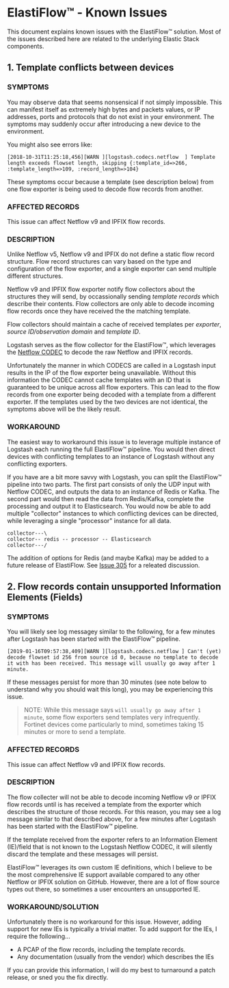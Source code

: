 # ElastiFlow&trade; - Known Issues

This document explains known issues with the ElastiFlow&trade; solution. Most of the issues described here are related to the underlying Elastic Stack components.

## 1. Template conflicts between devices

### SYMPTOMS

You may observe data that seems nonsensical if not simply impossible. This can manifest itself as extremely high bytes and packets values, or IP addresses, ports and protocols that do not exist in your environment. The symptoms may suddenly occur after introducing a new device to the environment.

You might also see errors like:

```
[2018-10-31T11:25:18,456][WARN ][logstash.codecs.netflow  ] Template length exceeds flowset length, skipping {:template_id=>266, :template_length=>109, :record_length=>104}
```

These symptoms occur because a template (see description below) from one flow exporter is being used to decode flow records from another.

### AFFECTED RECORDS

This issue can affect Netflow v9 and IPFIX flow records.

### DESCRIPTION

Unlike Netflow v5, Netflow v9 and IPFIX do not define a static flow record structure. Flow record structures can vary based on the type and configuration of the flow exporter, and a single exporter can send multiple different structures.

Netflow v9 and IPFIX flow exporter notify flow collectors about the structures they will send, by occassionally sending _template records_ which describe their contents. Flow collectors are only able to decode incoming flow records once they have received the the matching template.

Flow collectors should maintain a cache of received templates per _exporter_, _source ID/observation domain_ and _template ID_.

Logstash serves as the flow collector for the ElastiFlow&trade;, which leverages the [Netflow CODEC](https://www.elastic.co/guide/en/logstash/current/plugins-codecs-netflow.html) to decode the raw Netflow and IPFIX records.

Unfortunately the manner in which CODECS are called in a Logstash input results in the IP of the flow exporter being unavailable. Without this information the CODEC cannot cache templates with an ID that is guaranteed to be unique across all flow exporters. This can lead to the flow records from one exporter being decoded with a template from a different exporter. If the templates used by the two devices are not identical, the symptoms above will be the likely result.

### WORKAROUND

The easiest way to workaround this issue is to leverage multiple instance of Logstash each running the full ElastiFlow&trade; pipeline. You would then direct devices with conflicting templates to an instance of Logstash without any conflicting exporters.

If you have are a bit more savvy with Logstash, you can split the ElastiFlow&trade; pipeline into two parts. The first part consists of only the UDP input with Netflow CODEC, and outputs the data to an instance of Redis or Kafka. The second part would then read the data from Redis/Kafka, complete the processing and output it to Elasticsearch. You would now be able to add multiple "collector" instances to which conflicting devices can be directed, while leveraging a single "processor" instance for all data.

```
collector---\
collector-- redis -- processor -- Elasticsearch
collector---/
```

The addition of options for Redis (and maybe Kafka) may be added to a future release of ElastiFlow. See [Issue 305](https://github.com/robcowart/elastiflow/issues/305) for a releated discussion.

## 2. Flow records contain unsupported Information Elements (Fields)

### SYMPTOMS

You will likely see log messagey similar to the following, for a few minutes after Logstash has been started with the ElastiFlow&trade; pipeline.

```
[2019-01-16T09:57:38,409][WARN ][logstash.codecs.netflow ] Can't (yet) decode flowset id 256 from source id 0, because no template to decode it with has been received. This message will usually go away after 1 minute.
```

If these messages persist for more than 30 minutes (see note below to understand why you should wait this long), you may be experiencing this issue.

> NOTE: While this message says `will usually go away after 1 minute`, some flow exporters send templates very infrequently. Fortinet devices come particularly to mind, sometimes taking 15 minutes or more to send a template.

### AFFECTED RECORDS

This issue can affect Netflow v9 and IPFIX flow records.

### DESCRIPTION

The flow collecter will not be able to decode incoming Netflow v9 or IPFIX flow records until is has received a template from the exporter which describes the structure of those records. For this reason, you may see a log message similar to that described above, for a few minutes after Logstash has been started with the ElastiFlow&trade; pipeline.

If the template received from the exporter refers to an Information Element (IE)/field that is not known to the Logstash Netflow CODEC, it will silently discard the template and these messages will persist.

ElastiFlow&trade; leverages its own custom IE definitions, which I believe to be the most comprehensive IE support available compared to any other Netflow or IPFIX solution on GitHub. However, there are a lot of flow source types out there, so sometimes a user encounters an unsupported IE.

### WORKAROUND/SOLUTION

Unfortunately there is no workaround for this issue. However, adding support for new IEs is typically a trivial matter. To add support for the IEs, I require the following...

* A PCAP of the flow records, including the template records.
* Any documentation (usually from the vendor) which describes the IEs

If you can provide this information, I will do my best to turnaround a patch release, or sned you the fix directly.
